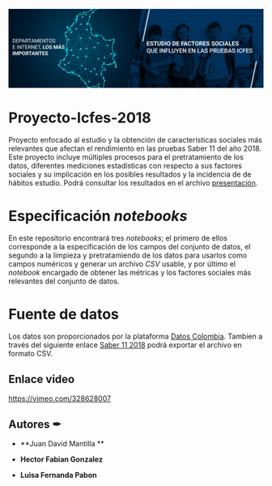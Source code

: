 ![alt text](img/banner_.jpg)

# Proyecto-Icfes-2018 
Proyecto enfocado al estudio y la obtención de características sociales más relevantes que afectan el rendimiento en las pruebas Saber 11 del año 2018. Este proyecto incluye múltiples procesos para el pretratamiento de los datos, diferentes mediciones estadísticas con respecto a sus factores sociales y su implicación en los posibles resultados y la incidencia de de hábitos estudio. Podrá consultar los resultados en el archivo [presentación](EXPO-IA.4.pdf). 

# Especificación _notebooks_
En este repositorio encontrará tres _notebooks_; el primero de ellos corresponde a la especificación de los campos del conjunto de datos, el segundo a la limpieza y pretratamiendo de los datos para usarlos como campos numéricos y generar un archivo _CSV_ usable, y por último el _notebook_ encargado de obtener las métricas y los factores sociales más relevantes del conjunto de datos.

# Fuente de datos
Los datos son proporcionados por la plataforma [Datos Colombia](https://www.datos.gov.co/). Tambien a través del siguiente enlace [Saber 11 2018](https://www.datos.gov.co/Educaci-n/Saber-11-2018-2/m2nt-jw2h) podrá exportar el archivo en formato CSV. 

## Enlace video

https://vimeo.com/328628007

## Autores ✒
* **Juan David Mantilla **

* **Hector Fabian Gonzalez**

* **Luisa Fernanda Pabon**
